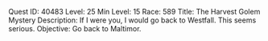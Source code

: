 Quest ID: 40483
Level: 25
Min Level: 15
Race: 589
Title: The Harvest Golem Mystery
Description: If I were you, I would go back to Westfall. This seems serious.
Objective: Go back to Maltimor.
